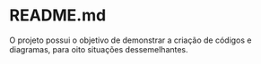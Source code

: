 # README.md
O projeto  possui o objetivo de demonstrar a criação de códigos e diagramas, para oito situações dessemelhantes.
